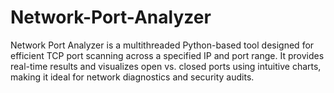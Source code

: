 # Network-Port-Analyzer
Network Port Analyzer is a multithreaded Python-based tool designed for efficient TCP port scanning across a specified IP and port range. It provides real-time results and visualizes open vs. closed ports using intuitive charts, making it ideal for network diagnostics and security audits.
